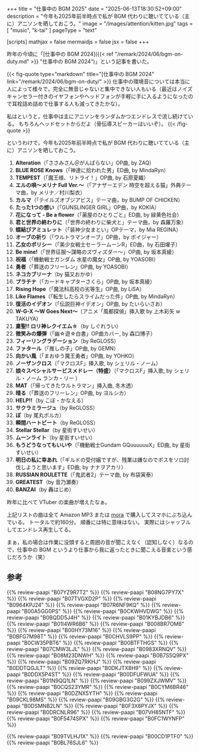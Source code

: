 +++
title = "仕事中の BGM 2025"
date =  "2025-06-13T18:30:52+09:00"
description = "今年も2025年前半時点で私が BGM 代わりに聴いてている（主に）アニソンを晒しておこう。"
image = "/images/attention/kitten.jpg"
tags = [ "music", "k-tai" ]
pageType = "text"

[scripts]
  mathjax = false
  mermaidjs = false
  jsx = false
+++

昨年の今頃に「[仕事中の BGM 2024]({{< ref "/remark/2024/06/bgm-on-duty.md" >}} "仕事中の BGM 2024")」という記事を書いた。

{{< fig-quote type="markdown" title="[仕事中の BGM 2024" link="/remark/2024/06/bgm-on-duty/" >}}
 仕事中の環境音については本当に人によって様々で，完全に無音じゃないと集中できない人もいる（最近はノイズキャンセラー付きのイヤフォンやヘッドフォンが手軽に手に入るようになったので耳栓詰め詰めで仕事する人も減ってきたかな）。

私はというと，仕事中は主にアニソンをランダムかつエンドレスで流し続けている。 もちろんヘッドセットからだよ（骨伝導スピーカーはいいぞ）。
{{< /fig-quote >}}

というわけで，今年も2025年前半時点で私が BGM 代わりに聴いてている（主に）アニソンを晒しておこう。

1. **Alteration**（「ささみさん＠がんばらない」OP曲, by ZAQ）
1. **BLUE ROSE Knows**（「神達に拾われた男」ED曲, by MindaRyn）
1. **TEMPEST**（「魔王様、リトライ！」OP曲, by 石原夏織）
1. **エルの唄〜メリナ Full Ver.〜**（「アナザーエデン 時空を超える猫」外典テーマ曲，by メリナ／村川梨衣）
1. **カルマ**（「テイルズオブジアビス」テーマ曲，by BUMP OF CHICKEN）
1. **たった1つの想い**（「GUNSLINGER GIRL」OP曲，by KOKIA）
1. **花になって - Be a flower**（「薬屋のひとりごと」ED曲, by 緑黄色社会）
1. **君と世界の終わりに**（「世界の終わりに柴犬と」テーマ曲，by 森羅万象）
1. **蝶結びアミュレット**（「装神少女まとい」OPテーマ，by Mia REGINA）
1. **オーブの祈り**（「ウルトラマンオーブ」OP曲，by ボイジャー）
1. **乙女のポリシー**（「美少女戦士セーラームーンR」ED曲，by 石田燿子）
1. **Be mine!**（「世界征服〜謀略のズヴィズダー〜」OP曲, by 坂本真綾）
1. **祝福**（「機動戦士ガンダム 水星の魔女」OP曲, by YOASOBI）
1. **勇者**（「葬送のフリーレン」OP曲, by YOASOBI）
1. **ネコカブリーナ**（by 猫又おかゆ）
1. **プラチナ**（「カードキャプターさくら」OP曲, by 坂本真綾）
1. **Rising Hope**（「魔法科高校の劣等生」OP曲, by LiSA）
1. **Like Flames**（「転生したらスライムだった件」OP曲, by MindaRyn）
1. **復活のイデオン**（「伝説巨神イデオン」OP曲, by たいらいさお）
1. **W-G-X 〜W Goes Next〜**（アニメ「風都探偵」挿入歌 by 上木彩矢 w TAKUYA）
1. **粛聖!! ロリ神レクイエム☆**（by しぐれうい）
1. **微笑みの爆弾**（「幽☆遊☆白書」OP曲カバー, by 森口博子）
1. **フィーリングラデーション**（by ReGLOSS）
1. **ファタール**（「推しの子」OP曲, by GEMN）
1. **向かい風**（「まおゆう魔王勇者」OP曲, by YOHKO）
1. **ノーザンクロス**（「マクロスF」挿入歌, by シェリル・ノーム）
1. **娘々スペシャルサービスメドレー（特盛）**（「マクロスF」挿入歌, by シェリル・ノーム ランカ・リー ）
1. **MAT**（「帰ってきたウルトラマン」挿入曲, 冬木透）
1. **晴る**（「葬送のフリーレン」OP曲, by ヨルシカ）
1. **HELP!!**（by こぼ・かなえる）
1. **サクラミラージュ**（by ReGLOSS）
1. **ぽ**（by 尾丸ポルカ）
1. **瞬間ハートビート**（by ReGLOSS）
1. **Stellar Stellar**（by 星街すいせい）<br>
1. **ムーンライト**（by 星街すいせい）<br>
1. **もうどうなってもいいや**（「機動戦士Gundam GQuuuuuuX」ED曲, by 星街すいせい）<br>
1. **明日の私に幸あれ**（「ギルドの受付嬢ですが、残業は嫌なのでボスをソロ討伐しようと思います」ED曲, by ナナヲアカリ）
1. **RUSSIAN ROULETTE**（「鬼武者2」テーマ曲, by 布袋寅泰）
1. **GREATEST**（by 音乃瀬奏）
1. **BANZAI**（by 轟はじめ）

昨年に比べて VTuber の楽曲が増えたなぁ。

上記リストの曲は全て Amazon MP3 または [mora](https://mora.jp/ "音楽ダウンロード・音楽配信サイト　mora ～WALKMAN®公式ミュージックストア～") で購入してスマホにぶち込んでいる。
トータルで約160分。
順番には特に意味はない。
実際にはシャッフルしてエンドレス再生してる。

まぁ，私の場合は作業に没頭すると周囲の音が聞こえなく（認知しなく）なるので，仕事中の BGM というより仕事から我に返ったときに聞こえる音楽という感じだろうか（笑）

## 参考

{{% review-paapi "B07YZ9R7T2" %}} <!-- Alteration -->
{{% review-paapi "B08NG7PY7X" %}} <!-- BLUE ROSE Knows MindaRyn -->
{{% review-paapi "B07TVGXD2P" %}} <!-- TEMPEST -->
{{% review-paapi "B0964KPJ24" %}} <!-- エルの唄 -->
{{% review-paapi "B07R6NF9KQ" %}} <!-- カルマ テイルズオブジアビス（TALES OF THE ABYSS） BUMP OF CHICKEN） -->
{{% review-paapi "B00A5GG0PS" %}} <!-- たった1つの想い KOKIA -->
{{% review-paapi "B0CKWHVDWG" %}} <!-- 花になって - Be a flower 薬屋のひとりごと -->
{{% review-paapi "B0BQDD5J4H" %}} <!-- 君と世界の終わりに; 世界の終わりに柴犬と #せかしば -->
{{% review-paapi "B01KYBJDB6" %}} <!-- 『装神少女まとい』OPテーマ「蝶結びアミュレット」 -->
{{% review-paapi "B01I4WR6B6" %}} <!-- ウルトラマンオーブ オーブの祈り ボイジャー Ver. -->
{{% review-paapi "B008BR7OM6" %}} <!-- 永井ルイ ビッグオー BIG-O!Show Must Go On 美少女戦士セーラームーンR 乙女のポリシー -->
{{% review-paapi "B00HY73M16" %}} <!-- Be mine! 坂本真綾 -->
{{% review-paapi "B0BFG7M98T" %}} <!-- 祝福 機動戦士ガンダム 水星の魔女 YOASOBI -->
{{% review-paapi "B0CHVLS9PP" %}} <!-- 勇者 葬送のフリーレン YOASOBI -->
{{% review-paapi "B0CW35PBT6" %}} <!-- ネコカブリーナ 猫又おかゆ -->
{{% review-paapi "B00BTFTHGS" %}} <!-- プラチナ カードキャプターさくら 坂本真綾 -->
{{% review-paapi "B07CMW3LJL" %}} <!-- Rising Hope 魔法科高校の劣等生 -->
{{% review-paapi "B0983XRNQV" %}} <!-- Like Flames MindaRyn -->
{{% review-paapi "B08M23DNWH" %}} <!-- 復活のイデオン 伝説巨神イデオン -->
{{% review-paapi "B0B7S5Q9PX" %}} <!-- 仮面ライダーW 風都探偵 W-G-X 〜W Goes Next〜 -->
{{% review-paapi "B09ZQ7RKHJ" %}} <!-- 粛聖!! ロリ神レクイエム☆ しぐれうい -->
{{% review-paapi "B0DDTQGJLT" %}} <!-- 森口博子 ANISON COVERS 2 -->
{{% review-paapi "B0DKJTX8H9" %}} <!-- ReGLOSS ReGLOSS -->
{{% review-paapi "B0DDX5P4ST" %}} <!-- 推しの子 ファタール FATAL -->
{{% review-paapi "B00DFUFWUA" %}} <!-- まおゆう 向かい風 -->
{{% review-paapi "B01N9QQ1LN" %}} <!-- マクロスF」VOCAL COLLECTION 娘たま♀  -->
{{% review-paapi "B099ZXJWMV" %}} <!-- 冬木透 帰ってきたウルトラマン オリジナル・サウンドトラック<ウルトラサウンド殿堂シリーズ> -->
{{% review-paapi "B0CQS23YMR" %}} <!-- 晴る ヨルシカ 葬送のフリーレン OP曲 -->
{{% review-paapi "B0CYM6BR46" %}} <!-- HELP!! Kobo Kanaeru こぼ・かなえる -->
{{% review-paapi "B0DZNX5YTH" %}} <!-- サクラミラージュ ReGLOSS -->
{{% review-paapi "B09CKL98MS" %}} <!-- ぽ 尾丸ポルカ -->
{{% review-paapi "B09GBG3G2G" %}} <!-- Stellar Stellar 星街すいせい -->
{{% review-paapi "B0DSMNB2LN" %}} <!-- 新星目録 ムーンライト 星街すいせい -->
{{% review-paapi "B0F3X8PYJX" %}} <!-- もうどうなってもいいや 星街すいせい -->
{{% review-paapi "B0DRCNLR96" %}} <!-- 明日の私に幸あれ ナナヲアカリ -->
{{% review-paapi "B07VH85NTF" %}} <!-- RUSSIAN ROULETTE 鬼武者2 布袋寅泰 -->
{{% review-paapi "B0F5474SPX" %}} <!-- GREATEST 音乃瀬奏 -->
{{% review-paapi "B0FC1WYNFP" %}} <!-- BANZAI 轟はじめ -->









{{% review-paapi "B09TVLHJ1X" %}} <!-- Shokz OpenRun Mini 骨伝導ヘッドセット -->
{{% review-paapi "B00CD1PTF0" %}} <!-- BOSE Conpanion 2 -->
{{% review-paapi "B0BL76SJL6" %}} <!-- USB-DAC -->
